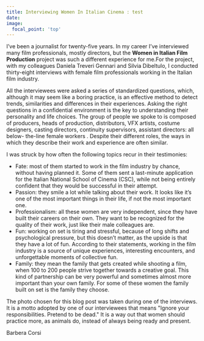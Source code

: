```yaml
---
title: Interviewing Women In Italian Cinema : test
date: 
image:
  focal_point: 'top'
---
```


I’ve been a journalist for twenty-five  years. In my career I’ve interviewed many film professionals, mostly directors, but the **Women in Italian Film Production** project was such a different experience for me.For the project, with my colleagues Daniela Treveri Gennari and Silvia Dibeltulo, I conducted thirty-eight interviews with female film professionals working in the Italian film industry. 

<!--more-->

All the interviewees were asked a series of standardized questions, which,  although it may seem like a boring practice, is an effective method to detect trends, similarities and differences in their experiences. Asking the right questions in a confidential environment is the key to understanding their personality and life choices. 
The group of people we spoke to is composed of producers, heads of production, distributors, VFX artists, costume designers, casting directors, continuity supervisors, assistant directors: all below- the-line female workers . Despite their different roles, the ways in which  they describe their work and experience are often similar.

I was struck by how often the following topics recur in their testimonies:
<ul><li>Fate: most of them started to work in the film industry by chance, without having planned it. Some of them sent a last-minute application for the Italian National School of Cinema (CSC), while not being entirely confident that they would be successful in  their attempt.</li>
<li>Passion: they smile a lot while talking about their work. It looks like it’s one of the most important things in their life, if not the most important one.</li>
<li>Professionalism: all these women are very independent, since they have built their careers on their own. They want to be recognized for the quality of their work, just like their male colleagues are.</li>
<li>Fun: working on set is tiring and stressful, because of long shifts and psychological pressure, but this doesn’t matter, as the upside is that they  have a lot of fun. According to their statements, working in the film industry is a source of unique experiences, interesting encounters, and unforgettable moments of collective fun.</li>
<li>Family: they mean the family that gets created while shooting a film, when 100 to 200 people strive together towards a creative goal. This kind of partnership can be very powerful and sometimes almost more important than your own family. For some of these women the family built on set is the family they choose.</li></ul>

The photo chosen for this blog post was taken during one of the interviews. It is a motto adopted by one of our interviewees that means "Ignore your responsibilities. Pretend to be dead." It is a way out that women should practice more, as animals do, instead of always being ready and present.

Barbera Corsi


